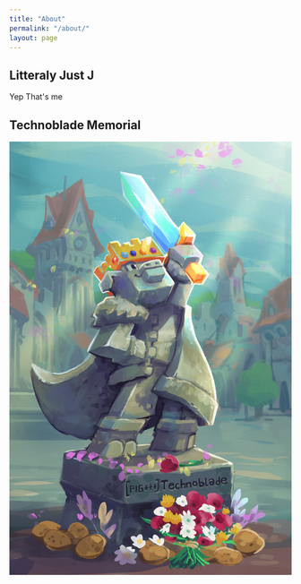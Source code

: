 ```yaml
---
title: "About"
permalink: "/about/"
layout: page
---
```


## Litteraly Just J




Yep That's me



## Technoblade Memorial

![](https://github.com/trulyjustj/trulyjustj.github.io/blob/master/images/FWi6mJWUIAArCEd.jpg)
